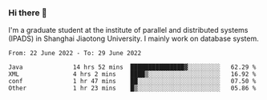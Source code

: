 ### Hi there 👋

I'm a graduate student at the institute of parallel and distributed systems (IPADS) in Shanghai Jiaotong University. I mainly work on database system.

<!--START_SECTION:waka-->

```text
From: 22 June 2022 - To: 29 June 2022

Java              14 hrs 52 mins  ███████████████▓░░░░░░░░░   62.29 %
XML               4 hrs 2 mins    ████▒░░░░░░░░░░░░░░░░░░░░   16.92 %
conf              1 hr 47 mins    ██░░░░░░░░░░░░░░░░░░░░░░░   07.50 %
Other             1 hr 23 mins    █▒░░░░░░░░░░░░░░░░░░░░░░░   05.86 %
```

<!--END_SECTION:waka-->

<!--
**yqmmm/yqmmm** is a ✨ _special_ ✨ repository because its `README.md` (this file) appears on your GitHub profile.

Here are some ideas to get you started:

- 🔭 I’m currently working on ...
- 🌱 I’m currently learning ...
- 👯 I’m looking to collaborate on ...
- 🤔 I’m looking for help with ...
- 💬 Ask me about ...
- 📫 How to reach me: ...
- 😄 Pronouns: ...
- ⚡ Fun fact: ...
-->
